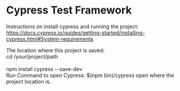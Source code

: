 <h1>Cypress Test Framework</h1>

Instructions on install cypress and running the project:<br />
https://docs.cypress.io/guides/getting-started/installing-cypress.html#System-requirements<br />

The location where this project is saved: <br />
cd /your/project/path<br /><br />
npm install cypress --save-dev<br />
Run Command to open Cypress: $(npm bin)/cypress open where the project location is. <br />
